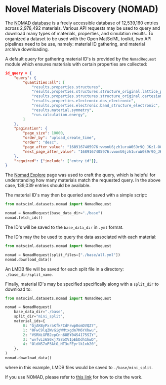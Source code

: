 # Novel Materials Discovery (NOMAD)

The [NOMAD database](https://nomad-lab.eu/nomad-lab/index.html) is a freely accessible database of 12,539,160 entries across 2,978,492 materials. Various API requests may be used to query and download many types of materials, properties, and simulation results. To organized a dataset to be used with the Open MatSciML toolkit, two API pipelines need to be use, namely: material ID gathering, and material archive downloading.

A default query for gathering material ID's is provided by the `NomadRequest` module which ensures materials with certain properties are collected:

```json
id_query = {
    "query": {
        "quantities:all": [
            "results.properties.structures",
            "results.properties.structures.structure_original.lattice_parameters",
            "results.properties.structures.structure_original.cartesian_site_positions",
            "results.properties.electronic.dos_electronic",
            "results.properties.electronic.band_structure_electronic",
            "results.material.symmetry",
            "run.calculation.energy",
        ]
    },
    "pagination": {
        "page_size": 10000,
        "order_by": "upload_create_time",
        "order": "desc",
        "page_after_value": "1689167405976:vwonU6jzh1uruW0S9r9Q_JKz1-O0",
        "next_page_after_value": "1689167405976:vwonU6jzh1uruW0S9r9Q_JKz1-O0",
    },
    "required": {"include": ["entry_id"]},
}
```

The [Nomad Explore](https://nomad-lab.eu/prod/v1/gui/search/entries) page was used to craft the query, which is helpful for understanding how many materials match the requested query. In the above case, 139,039 entries should be available.

The material ID's may then be queried and saved with a simple script:

```python
from matsciml.datasets.nomad import NomadRequest

nomad = NomadRequest(base_data_dir="./base")
nomad.fetch_ids()
```

The ID's will be saved to the `base_data_dir` in `.yml` format.

The ID's may the be used to query the data associated with each material:
```python
from matsciml.datasets.nomad import NomadRequest

nomad = NomadRequest(split_files=["./base/all.yml"])
nomad.download_data()
```

An LMDB file will be saved for each split file in a directory: `./base_dir/split_name`.


Finally, material ID's may be specified specifically along with a `split_dir` to download to:

```python
from matsciml.datasets.nomad import NomadRequest

nomad = NomadRequest(
    base_data_dir="./base",
    split_dir="mini_split",
    material_ids={
        0: "GjAKByPxraKfkFCdFrwp0omDVQZ7",
        1: "0FwC9lqZWvGigWMtxgdn7M6YXhwu",
        2: "VSRNiGFB2epCnn6OBY04S4175SIY",
        3: "wvfvLz6S0xj7S8oXVIpEbDdh1hwD",
        4: "OldNS7xP3AtG_NT3uFEyrlk1xh20",
    },
)
nomad.download_data()
```

where in this example, LMDB files would be saved to `./base/mini_split`.

If you use NOMAD, please refer to [this link](https://nomad-lab.eu/nomad-lab/cite.html) for how to cite the work.
